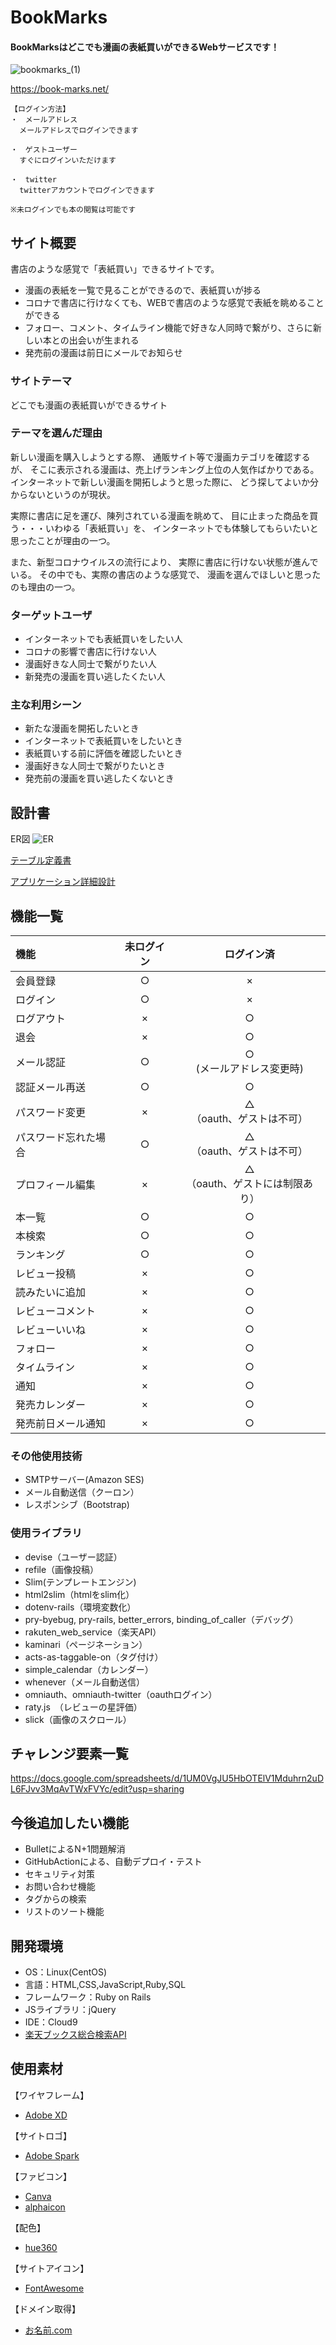 # BookMarks
#### BookMarksはどこでも漫画の表紙買いができるWebサービスです！
![bookmarks_(1)](https://user-images.githubusercontent.com/83628316/131446594-8d372348-88eb-4eb3-9fa7-7f8db1f3b362.png)

https://book-marks.net/

```
【ログイン方法】
・　メールアドレス
  メールアドレスでログインできます
  
・　ゲストユーザー
  すぐにログインいただけます
  
・　twitter
  twitterアカウントでログインできます
  
※未ログインでも本の閲覧は可能です
```

## サイト概要
書店のような感覚で「表紙買い」できるサイトです。

- 漫画の表紙を一覧で見ることができるので、表紙買いが捗る
- コロナで書店に行けなくても、WEBで書店のような感覚で表紙を眺めることができる
- フォロー、コメント、タイムライン機能で好きな人同時で繋がり、さらに新しい本との出会いが生まれる
- 発売前の漫画は前日にメールでお知らせ

### サイトテーマ
どこでも漫画の表紙買いができるサイト

### テーマを選んだ理由
新しい漫画を購入しようとする際、
通販サイト等で漫画カテゴリを確認するが、
そこに表示される漫画は、売上げランキング上位の人気作ばかりである。
インターネットで新しい漫画を開拓しようと思った際に、
どう探してよいか分からないというのが現状。

実際に書店に足を運び、陳列されている漫画を眺めて、
目に止まった商品を買う・・・いわゆる「表紙買い」を、
インターネットでも体験してもらいたいと思ったことが理由の一つ。

また、新型コロナウイルスの流行により、
実際に書店に行けない状態が進んでいる。
その中でも、実際の書店のような感覚で、
漫画を選んでほしいと思ったのも理由の一つ。

### ターゲットユーザ
- インターネットでも表紙買いをしたい人
- コロナの影響で書店に行けない人
- 漫画好きな人同士で繋がりたい人
- 新発売の漫画を買い逃したくたい人

### 主な利用シーン
- 新たな漫画を開拓したいとき
- インターネットで表紙買いをしたいとき
- 表紙買いする前に評価を確認したいとき
- 漫画好きな人同士で繋がりたいとき
- 発売前の漫画を買い逃したくないとき

## 設計書
ER図
![ER](https://user-images.githubusercontent.com/83628316/131244452-2068c80f-e27f-435d-8e8a-4ed39640f499.jpg)

[テーブル定義書](https://drive.google.com/file/d/1sBXaajitwdSyAf7eLtXdoQqGRA3nndCc/view?usp=sharing)

[アプリケーション詳細設計](https://drive.google.com/file/d/1MqvGTELWrHOM01Cm26Ob-kuItxCAriNm/view?usp=sharing)

## 機能一覧
| 機能 | 未ログイン | ログイン済 |
|:---|:---:|:---:|
|会員登録 |○ |× |
|ログイン |○ |× |
|ログアウト |× |○ |
|退会 |× |○ |
|メール認証 |○ |○<br>(メールアドレス変更時) |
|認証メール再送 |○ |○ |
|パスワード変更 |× |△<br>（oauth、ゲストは不可） |
|パスワード忘れた場合 |○ |△<br>（oauth、ゲストは不可） |
|プロフィール編集 |× |△<br>（oauth、ゲストには制限あり） |
|本一覧 |○ |○ |
|本検索 |○ |○ |
|ランキング |○ |○ |
|レビュー投稿 |× |○ |
|読みたいに追加 |× |○ |
|レビューコメント|× |○ |
|レビューいいね|× |○ |
|フォロー |× |○ |
|タイムライン |× |○ |
|通知 |× |○ |
|発売カレンダー |× |○ |
|発売前日メール通知 |× |○ |

### その他使用技術
- SMTPサーバー(Amazon SES)
- メール自動送信（クーロン）
- レスポンシブ（Bootstrap)

### 使用ライブラリ
- devise（ユーザー認証）
- refile（画像投稿）
- Slim(テンプレートエンジン)
- html2slim（htmlをslim化）
- dotenv-rails（環境変数化）
- pry-byebug, pry-rails, better_errors, binding_of_caller（デバッグ）
- rakuten_web_service（楽天API）
- kaminari（ページネーション）
- acts-as-taggable-on（タグ付け）
- simple_calendar（カレンダー）
- whenever（メール自動送信）
- omniauth、omniauth-twitter（oauthログイン）
- raty.js　（レビューの星評価）
- slick（画像のスクロール）

## チャレンジ要素一覧
<https://docs.google.com/spreadsheets/d/1UM0VgJU5HbOTElV1Mduhrn2uDL6FJvv3MqAvTWxFVYc/edit?usp=sharing>

## 今後追加したい機能
- BulletによるN+1問題解消
- GitHubActionによる、自動デプロイ・テスト
- セキュリティ対策
- お問い合わせ機能
- タグからの検索
- リストのソート機能

## 開発環境
- OS：Linux(CentOS)
- 言語：HTML,CSS,JavaScript,Ruby,SQL
- フレームワーク：Ruby on Rails
- JSライブラリ：jQuery
- IDE：Cloud9
- [楽天ブックス総合検索API](https://webservice.rakuten.co.jp/)

## 使用素材
【ワイヤフレーム】
- [Adobe XD](https://www.adobe.com/jp/products/xd.html)

【サイトロゴ】
- [Adobe Spark](https://spark.adobe.com/ja-JP/sp)

【ファビコン】
- [Canva](https://www.canva.com/ja_jp/)
- [alphaicon](https://ao-system.net/alphaicon/)

【配色】
- [hue360](http://hue360.herokuapp.com/)

【サイトアイコン】
- [FontAwesome](https://fontawesome.com/)

【ドメイン取得】
- [お名前.com](https://www.onamae.com/)
